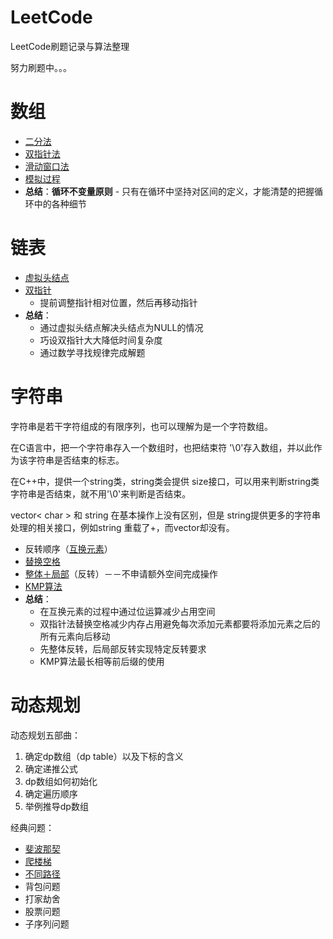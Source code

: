 # LeetCode
LeetCode刷题记录与算法整理

努力刷题中。。。

# 数组
  - [二分法](problems/0704.二分查找/二分查找.md)
  - [双指针法](problems/0027.移除元素/移除元素.md)
  - [滑动窗口法](problems/0977.有序数组的平方/有序数组的平方.md)
  - [模拟过程](problems/0059.旋转矩阵/旋转矩阵.md)
  - **总结**：**循环不变量原则** - 只有在循环中坚持对区间的定义，才能清楚的把握循环中的各种细节

# 链表
  - [虚拟头结点](problems/0203.移除链表元素/移除链表元素.md)
  - [双指针](problems/0206.反转链表/反转链表.md)
    - 提前调整指针相对位置，然后再移动指针
  - **总结**：
    - 通过虚拟头结点解决头结点为NULL的情况
    - 巧设双指针大大降低时间复杂度
    - 通过数学寻找规律完成解题

# 字符串
字符串是若干字符组成的有限序列，也可以理解为是一个字符数组。

在C语言中，把一个字符串存入一个数组时，也把结束符 '\0'存入数组，并以此作为该字符串是否结束的标志。

在C++中，提供一个string类，string类会提供 size接口，可以用来判断string类字符串是否结束，就不用'\0'来判断是否结束。

vector< char > 和 string 在基本操作上没有区别，但是 string提供更多的字符串处理的相关接口，例如string 重载了+，而vector却没有。

  - 反转顺序（[互换元素](problems/0344.反转字符串/反转字符串.md)）
  - [替换空格](problems/剑指Offer05.替换空格/solution.cpp)
  - [整体＋局部](problems/剑指Offer58-II.左旋转字符串/solution.cpp)（反转）－－不申请额外空间完成操作
  - [KMP算法](problems/0028.实现strStr()/KMP算法.md)
  - **总结**：
    - 在互换元素的过程中通过位运算减少占用空间
    - 双指针法替换空格减少内存占用避免每次添加元素都要将添加元素之后的所有元素向后移动
    - 先整体反转，后局部反转实现特定反转要求
    - KMP算法最长相等前后缀的使用

# 动态规划

动态规划五部曲：

1. 确定dp数组（dp table）以及下标的含义
2. 确定递推公式
3. dp数组如何初始化
4. 确定遍历顺序
5. 举例推导dp数组

经典问题：

- [斐波那契](problems/0509.斐波那契数/斐波那契数.md)
- [爬楼梯](problems/0746.使用最小花费爬楼梯/使用最小花费爬楼梯.md)
- [不同路径](problems/0062.不同路径/不同路径.md)
- 背包问题
- 打家劫舍
- 股票问题
- 子序列问题